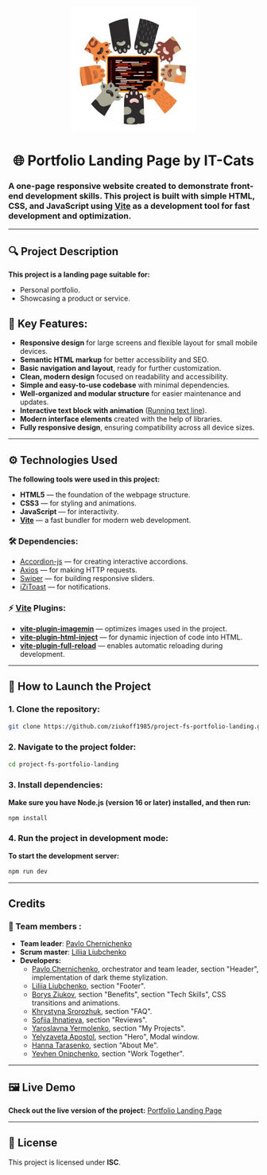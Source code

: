 <div align="center">
    <img src="/src/img/logo.png" width="250" height="250">
</div>
<div align="center">

# 🌐 Portfolio Landing Page by **IT-Cats**

</div>

### A one-page responsive website created to demonstrate front-end development skills. This project is built with simple HTML, CSS, and JavaScript using [Vite](https://vitejs.dev/) as a development tool for fast development and optimization.

---

## 🔍 Project Description

**This project is a landing page suitable for:**

- Personal portfolio.
- Showcasing a product or service.

## 🧩 Key Features:

- **Responsive design** for large screens and flexible layout for small mobile
  devices.
- **Semantic HTML markup** for better accessibility and SEO.
- **Basic navigation and layout**, ready for further customization.
- **Clean, modern design** focused on readability and accessibility.
- **Simple and easy-to-use codebase** with minimal dependencies.
- **Well-organized and modular structure** for easier maintenance and updates.
- **Interactive text block with animation**
  ([Running text line](https://codepen.io/kryvonos_v/pen/zXKYvw)).
- **Modern interface elements** created with the help of libraries.
- **Fully responsive design**, ensuring compatibility across all device sizes.

---

## ⚙️ Technologies Used

**The following tools were used in this project:**

- **HTML5** — the foundation of the webpage structure.
- **CSS3** — for styling and animations.
- **JavaScript** — for interactivity.
- **[Vite](https://vitejs.dev/)** — a fast bundler for modern web development.

### 🛠️ Dependencies:

- [Accordion-js](https://github.com/awran5/accordionjs) — for creating
  interactive accordions.
- [Axios](https://axios-http.com/) — for making HTTP requests.
- [Swiper](https://swiperjs.com/) — for building responsive sliders.
- [iZiToast](http://izitoast.marcelodolce.com/) — for notifications.

### ⚡ [Vite](https://vitejs.dev/) Plugins:

- **[vite-plugin-imagemin](https://www.npmjs.com/package/vite-plugin-imagemin)**
  — optimizes images used in the project.
- **[vite-plugin-html-inject](https://www.npmjs.com/package/vite-plugin-html-inject)**
  — for dynamic injection of code into HTML.
- **[vite-plugin-full-reload](https://www.npmjs.com/package/vite-plugin-live-reload)**
  — enables automatic reloading during development.

---

## 🚀 How to Launch the Project

### 1. Clone the repository:

```bash
git clone https://github.com/ziukoff1985/project-fs-portfolio-landing.git
```

### 2. Navigate to the project folder:

```bash
cd project-fs-portfolio-landing
```

### 3. Install dependencies:

**Make sure you have Node.js (version 16 or later) installed, and then run:**

```bash
npm install
```

### 4. Run the project in development mode:

**To start the development server:**

```bash
npm run dev
```

---

## Credits

### 🤝 Team members :

- **Team leader**: [Pavlo Chernichenko](https://github.com/oykss)
- **Scrum master**: [Liliia Liubchenko](https://github.com/lilyafunny)
- **Developers:**
  - [Pavlo Chernichenko](https://github.com/oykss), orchestrator and team
    leader, section "Header", implementation of dark theme stylization.
  - [Liliia Liubchenko](https://github.com/lilyafunny), section "Footer".
  - [Borys Ziukov](https://github.com/ziukoff1985), section "Benefits", section
    "Tech Skills", CSS transitions and animations.
  - [Khrystyna Srorozhuk](https://github.com/kris9899), section "FAQ".
  - [Sofiia Ihnatieva](https://github.com/sonja-plgdd), section "Reviews".
  - [Yaroslavna Yermolenko](https://github.com/YaroslavnaYermolenko), section
    "My Projects".
  - [Yelyzaveta Apostol](https://github.com/llizzokk), section "Hero", Modal
    window.
  - [Hanna Tarasenko](https://github.com/Hanna-Tarasenko), section "About Me".
  - [Yevhen Onipchenko](https://github.com/id753), section "Work Together".

---

## 🖼️ Live Demo

**Check out the live version of the project:**
[Portfolio Landing Page](https://ziukoff1985.github.io/project-fs-portfolio-landing/)

---

## 📄 License

This project is licensed under **ISC**.
